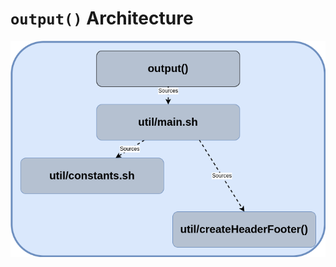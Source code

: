 # `output()` Architecture

![Output_Architecture_Diagram](../../../../docs/diagrams/output.png?raw=true)
